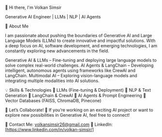 👋 Hi there, I'm Volkan Simsir


Generative AI Engineer | LLMs | NLP | AI Agents

🔹 About Me

I am passionate about pushing the boundaries of Generative AI and Large Language Models (LLMs) to create innovative and impactful solutions. With a deep focus on AI, software development, and emerging technologies, I am constantly exploring new advancements in the field.

Generative AI & LLMs – Fine-tuning and deploying large language models to solve complex real-world challenges.
AI Agents & LangChain – Developing intelligent, autonomous agents using frameworks like CrewAI and LangChain.
Multimodal AI – Exploring vision-language models and integrating multiple modalities into AI solutions.


💡 Skills & Technologies
🔹 LLMs (Fine-tuning & Deployment)
🔹 NLP & Text Generation
🔹 LangChain & CrewAI
🔹 AI Agents & Prompt Engineering
🔹 Vector Databases (FAISS, ChromaDB, Pinecone)

🤝 Let’s Collaborate!
🚀 If you’re working on an exciting AI project or want to explore new possibilities in Generative AI, feel free to connect!

📩 Contact Me: volkansimsir26@gmail.com
💼 LinkedIn: [https://www.linkedin.com/in/volkan-simsir/]
